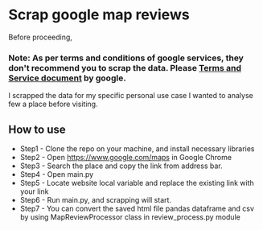 # Scrap google map reviews

Before proceeding,
### Note: As per terms and conditions of google services, they don't recommend you to scrap the data. Please [Terms and Service document](https://cloud.google.com/maps-platform/terms?hl=en) by google.

I scrapped the data for my specific personal use case I wanted to analyse few a place before visiting.
 
## How to use
- Step1 - Clone the repo on your machine, and install necessary libraries
- Step2 - Open https://www.google.com/maps in Google Chrome
- Step3 - Search the place and copy the link from address bar.
- Step4 - Open main.py
- Step5 - Locate website local variable and replace the existing link with your link
- Step6 - Run main.py, and scrapping will start.
- Step7 - You can convert the saved html file pandas dataframe and csv by using MapReviewProcessor class in review_process.py module
